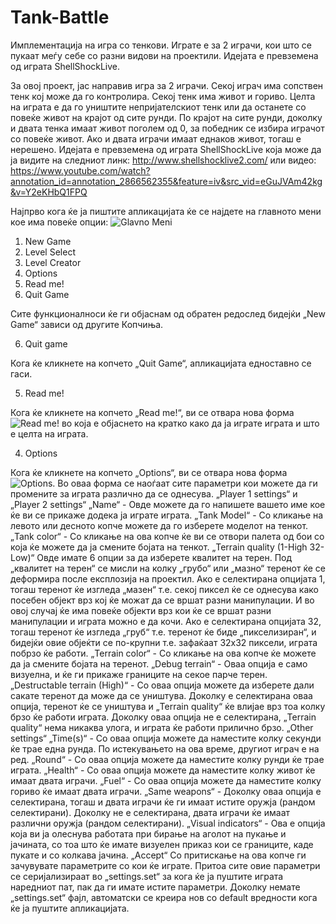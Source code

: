 # Tank-Battle

Имплементација на игра со тенкови. Играте е за 2 играчи, кои што се пукаат меѓу себе со разни видови на проектили. Идејата е превземена од играта ShellShockLive.

За овој проект, јас направив игра за 2 играчи. Секој играч има сопствен тенк кој може да го контролира. Секој тенк има живот и гориво.
Целта на играта е да го уништите непријателскиот тенк или да останете со повеќе живот на крајот од сите рунди. По крајот на сите рунди, доколку и двата тенка имаат живот поголем од 0, за победник се избира играчот со повеќе живот. Ако и двата играчи имаат еднаков живот, тогаш е нерешено. Идејата е превземена од играта ShellShockLive која може да ја видите на следниот линк: http://www.shellshocklive2.com/ или видео: https://www.youtube.com/watch?annotation_id=annotation_2866562355&feature=iv&src_vid=eGuJVAm42kg&v=Y2eKHbQ1FPQ

Најпрво кога ќе ја пиштите апликацијата ќе се најдете на главното мени кое има повеќе опции:
![Glavno Meni](https://github.com/AndrejV97/Tank-Battle/tree/master/README%20-%20SLIKI/Glavno%20Meni.png)

1. New Game
2. Level Select
3. Level Creator
4. Options
5. Read me!
6. Quit Game

Сите функционалноси ќе ги објаснам од обратен редослед бидејќи „New Game“ зависи од другите Копчиња.

6. Quit game

Кога ќе кликнете на копчето „Quit Game“, апликацијата едноставно се гаси.

5. Read me!

Кога ќе кликнете на копчето „Read me!“, ви се отвара нова форма 
![Read me!](https://github.com/AndrejV97/Tank-Battle/tree/master/README%20-%20SLIKI/Read%20me.png)
во која е објаснето на кратко како да ја играте играта и што е целта на играта.

4. Options

Кога ќе кликнете на копчето „Options“, ви се отвара нова форма
![Options](https://github.com/AndrejV97/Tank-Battle/tree/master/README%20-%20SLIKI/Options.png).
Во оваа форма се наоѓаат сите параметри кои можете да ги промените за играта различно да се однесува.
„Player 1 settings“ и „Player 2 settings“ 
    „Name“ - Овде можете да го напишете вашето име кое ќе ви се прикаже додека ја играте играта.
    „Tank Model“ - Со кликање на левото или десното копче можете да го изберете моделот на тенкот.
    „Tank color“ - Со кликање на ова копче ќе ви се отвори палета од бои со која ќе можете да ја смените бојата на тенкот.
„Terrain quality (1-High 32-Low)“
    Овде имате 6 опции за да изберете квалитет на терен. Под „квалитет на терен“ се мисли на колку „грубо“ или „мазно“ теренот ќе
    се деформира после експлозија на проектил.
    Ако е селектирана опцијата 1, тогаш теренот ќе изгледа „мазен“ т.е. секој пиксел ќе
    се однесува како посебен објект врз кој ќе можат да се вршат разни манипулации. И во овој случај ќе има повеќе објекти врз кои
    ќе се вршат разни манипулации и играта можно е да кочи.
    Ако е селектирана опцијата 32, тогаш теренот ќе изгледа „груб“ т.е.
    теренот ќе биде „пикселизиран“, и бидејќи овие објеќти се по-крупни т.е. зафаќаат 32x32 пиксели, играта побрзо ќе работи.
    „Terrain color“ - Со кликање на ова копче ќе можете да ја смените бојата на теренот.
    „Debug terrain“ - Оваа опција е само визуелна, и ќе ги прикаже границите на секое парче терен.
    „Destructable terrain (High)“ - Со оваа опција можете да изберете дали сакате теренот да може да се уништува. Доколку е селектирана
    оваа опција, теренот ќе се уништува и „Terrain quality“ ќе влијае врз тоа колку брзо ќе работи играта. Доколку оваа опција не е
    селектирана, „Terrain quality“ нема никаква улога, и играта ќе работи прилично брзо.
„Other settings“
    „Time(s)“ - Со оваа опција можете да наместите колку секунди ќе трае една рунда. По истекувањето на ова време, другиот играч е на       ред.
    „Round“ - Со оваа опција можете да наместите колку рунди ќе трае играта.
    „Health“ - Со оваа опција можете да наместите колку живот ќе имаат двата играчи.
    „Fuel“ - Со оваа опција можете да наместите колку гориво ќе имаат двата играчи.
    „Same weapons“ - Доколку оваа опција е селектирана, тогаш и двата играчи ќе ги имаат истите оружја (рандом селектирани). Доколку не
    е селектирана, двата играчи ќе имаат различни оружја (рандом селектирани).
    „Visual indicators“ - Ова е опција која ви ја олеснува работата при бирање на аголот на пукање и јачината, со тоа што ќе имате
    визуелен приказ кои се границите, каде пукате и со колкава јачина.
„Accept“
    Со притискање на ова копче ги зачувувате параметрите со кои ќе играте. Притоа сите овие параметри се серијализираат во „settings.set“
    за кога ќе ја пуштите играта наредниот пат, пак да ги имате истите параметри. Доколку немате „settings.set“ фајл, автоматски се         креира нов со default вредности кога ќе ја пуштите апликацијата.


